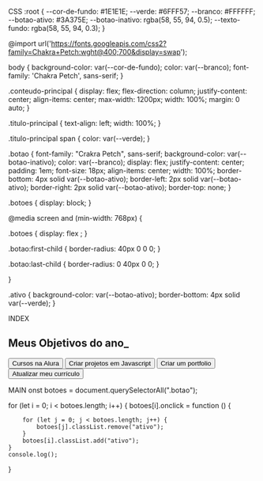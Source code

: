 CSS
:root {
    --cor-de-fundo: #1E1E1E;
    --verde: #6FFF57;
    --branco: #FFFFFF;
    --botao-ativo: #3A375E;
    --botao-inativo: rgba(58, 55, 94, 0.5);
    --texto-fundo: rgba(58, 55, 94, 0.3);
}

@import url('https://fonts.googleapis.com/css2?family=Chakra+Petch:wght@400;700&display=swap');

body {
    background-color: var(--cor-de-fundo);
    color: var(--branco);
    font-family: 'Chakra Petch', sans-serif;
}

.conteudo-principal {
    display: flex;
    flex-direction: column;
    justify-content: center;
    align-items: center;
    max-width: 1200px;
    width: 100%;
    margin: 0 auto;
}

.titulo-principal {
    text-align: left;
    width: 100%;
}

.titulo-principal span {
    color: var(--verde);
}

.botao {
    font-family: "Crakra Petch", sans-serif;
    background-color: var(--botao-inativo);
    color: var(--branco);
    display: flex;
    justify-content: center;
    padding: 1em;
    font-size: 18px;
    align-items: center;
    width: 100%;
    border-bottom: 4px solid var(--botao-ativo);
    border-left: 2px solid var(--botao-ativo);
    border-right: 2px solid var(--botao-ativo);
    border-top: none;
}

.botoes {
    display: block;
}

@media screen and (min-width: 768px) {

   .botoes {
    display: flex ;
   }

   .botao:first-child {
    border-radius: 40px 0 0 0;
   }

   .botao:last-child {
    border-radius: 0 40px 0 0;
   }

}

.ativo {
    background-color: var(--botao-ativo);
    border-bottom: 4px solid var(--verde);
}

INDEX
<!DOCTYPE html>
<html lang="pt-br">

<head>
    <meta charset="UTF-8">
    <meta name="viewport" content="width=device-width, initial-scale=1.0">
    <title>Meus objetivos do ano</title>
    <link rel="stylesheet" href="style.css">
</head>

<body>
    <section class="conteudo-principal">
        <h2 class="titulo-principal">Meus Objetivos do ano<span>_</span></h2>
        <div class="botoes">
            <button class="botao ativo">Cursos na Alura</button>
            <button class="botao">Criar projetos em Javascript</button>
            <button class="botao">Criar um portfolio</button>
            <button class="botao">Atualizar meu currículo</button>
        </div>
    </section>
</body>

</html>
<script src="main.js"></script>

MAIN
onst botoes = document.querySelectorAll(".botao");

for (let i = 0; i < botoes.length; i++) {
    botoes[i].onclick = function () {

        for (let j = 0; j < botoes.length; j++) {
            botoes[j].classList.remove("ativo");
        }
        botoes[i].classList.add("ativo");
    }
    console.log();
}
